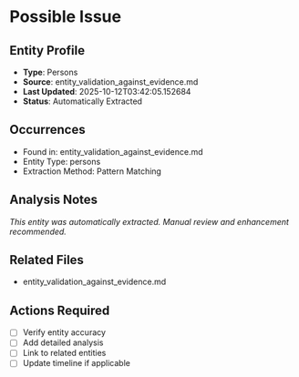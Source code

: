 # Possible Issue

## Entity Profile
- **Type**: Persons
- **Source**: entity_validation_against_evidence.md
- **Last Updated**: 2025-10-12T03:42:05.152684
- **Status**: Automatically Extracted

## Occurrences
- Found in: entity_validation_against_evidence.md
- Entity Type: persons
- Extraction Method: Pattern Matching

## Analysis Notes
*This entity was automatically extracted. Manual review and enhancement recommended.*

## Related Files
- entity_validation_against_evidence.md

## Actions Required
- [ ] Verify entity accuracy
- [ ] Add detailed analysis
- [ ] Link to related entities
- [ ] Update timeline if applicable

